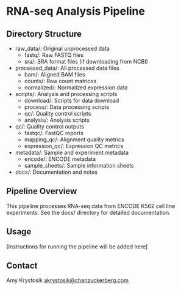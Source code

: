 # RNA-seq Analysis Pipeline

## Directory Structure
- raw_data/: Original unprocessed data
  - fastq/: Raw FASTQ files
  - sra/: SRA format files (if downloading from NCBI)
- processed_data/: All processed data files
  - bam/: Aligned BAM files
  - counts/: Raw count matrices
  - normalized/: Normalized expression data
- scripts/: Analysis and processing scripts
  - download/: Scripts for data download
  - process/: Data processing scripts
  - qc/: Quality control scripts
  - analysis/: Analysis scripts
- qc/: Quality control outputs
  - fastqc/: FastQC reports
  - mapping_qc/: Alignment quality metrics
  - expression_qc/: Expression QC metrics
- metadata/: Sample and experiment metadata
  - encode/: ENCODE metadata
  - sample_sheets/: Sample information sheets
- docs/: Documentation and notes

## Pipeline Overview
This pipeline processes RNA-seq data from ENCODE K562 cell line experiments.
See the docs/ directory for detailed documentation.

## Usage
[Instructions for running the pipeline will be added here]

## Contact
Amy Krystosik
akrystosik@chanzuckerberg.com